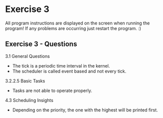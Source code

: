 # Exercise 3

All program instructions are displayed on the screen when running the program!
If any problems are occurring just restart the program. :)

## Exercise 3 - Questions 

3.1 General Questions
- The tick is a periodic time interval in the kernel.
- The scheduler is called event based and not every tick.

3.2.2.5 Basic Tasks
- Tasks are not able to operate properly.

4.3 Scheduling Insights
- Depending on the priority, the one with the highest will be printed first.

